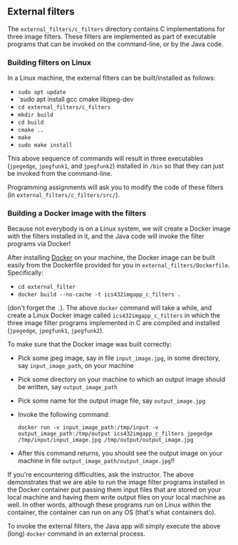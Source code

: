 ## External filters

The `external_filters/c_filters` directory contains C implementations for
three image filters. These filters are implemented as part of executable
programs that can be invoked on the command-line, or by the Java code.

### Building filters on Linux 

In a Linux machine, the external filters can be built/installed as follows:

  - `sudo apt update`
  - `sudo apt install gcc cmake libjpeg-dev
  - `cd external_filters/c_filters`
  - `mkdir build`
  - `cd build`
  - `cmake ..`
  - `make`
  - `sudo make install`

This above sequence of commands will result in three executables (`jpegedge`, `jpegfunk1`, and `jpegfunk2`) installed in `/bin` so that they can just be invoked
from the command-line.

Programming assignments will ask you to modify the code of these filters (in `external_filters/c_filters/src/`). 

### Building a Docker image with the filters

Because not everybody is on a Linux system, we will create a Docker image with the filters installed in it, and the Java code will invoke the filter programs via Docker!  

After installing [Docker](https://docs.docker.com) on your machine, the Docker image can be built easily from the Dockerfile provided for you in `external_filters/Dockerfile`. Specifically:
  
  - `cd external_filter`
  - `docker build --no-cache -t ics432imgapp_c_filters .`

(don't forget the `.`). The above `docker` command will take a while, and create a Linux Docker image called `ics432imgapp_c_filters` in which the three image filter programs implemented in C are compiled and installed (`jpegedge`, `jpegfunk1`, `jpegfunk2`).

To make sure that the Docker image was built correctly:
  - Pick some jpeg image, say in file `input_image.jpg`, in some directory, say `input_image_path`, on your machine

  - Pick some directory on your machine to which an output image should be written, say `output_image_path`

  - Pick some name for the output image file, say `output_image.jpg`

  - Invoke the following command:

    ```
    docker run -v input_image_path:/tmp/input -v output_image_path:/tmp/output ics432imgapp_c_filters jpegedge /tmp/input/input_image.jpg /tmp/output/output_image.jpg
    ```

  - After this command returns, you should see the output image on your machine in file `output_image_path/output_image.jpg`!!
 

If you're encountering difficulties, ask the instructor. The above demonstrates that we are able to run the image filter programs installed in the Docker container put passing them input files that are stored on your local machine and having them write output files on your local machine as well. In other words, although these programs run on Linux within the container, the container can run on any OS (that's what containers do).

To invoke the external filters, the Java app will simply execute the above (long) `docker` command in an external process.

